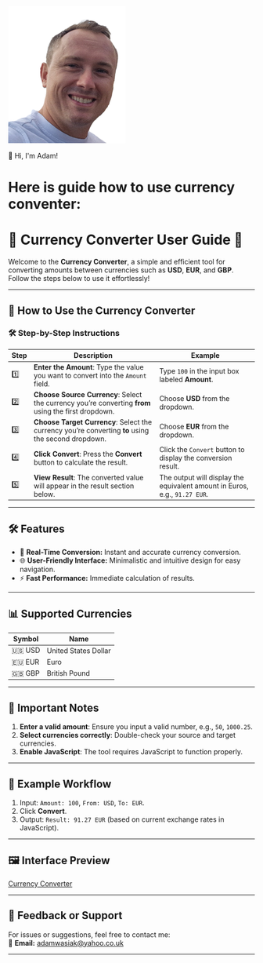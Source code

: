 ![Adam's Photo](.//images/selfie.png)

👋 Hi, I'm Adam!
# Here is guide how to use currency conventer: #
# 🌟 Currency Converter User Guide 🌟

Welcome to the **Currency Converter**, a simple and efficient tool for converting amounts between currencies such as **USD**, **EUR**, and **GBP**. Follow the steps below to use it effortlessly!

---

## 📖 How to Use the Currency Converter

### 🛠 Step-by-Step Instructions

| **Step** | **Description**                                                                                   | **Example**                                                                 |
|----------|---------------------------------------------------------------------------------------------------|-----------------------------------------------------------------------------|
| 1️⃣      | **Enter the Amount**: Type the value you want to convert into the `Amount` field.                  | Type `100` in the input box labeled **Amount**.                             |
| 2️⃣      | **Choose Source Currency**: Select the currency you’re converting **from** using the first dropdown. | Choose **USD** from the dropdown.                                           |
| 3️⃣      | **Choose Target Currency**: Select the currency you’re converting **to** using the second dropdown. | Choose **EUR** from the dropdown.                                           |
| 4️⃣      | **Click Convert**: Press the **Convert** button to calculate the result.                           | Click the `Convert` button to display the conversion result.                |
| 5️⃣      | **View Result**: The converted value will appear in the result section below.                      | The output will display the equivalent amount in Euros, e.g., `91.27 EUR`. |

---

## 🛠 Features

- 🔄 **Real-Time Conversion:** Instant and accurate currency conversion.
- 🌐 **User-Friendly Interface:** Minimalistic and intuitive design for easy navigation.
- ⚡ **Fast Performance:** Immediate calculation of results.

---

## 📊 Supported Currencies

| Symbol | Name                 |
|--------|----------------------|
| 🇺🇸 USD  | United States Dollar |
| 🇪🇺 EUR  | Euro                |
| 🇬🇧 GBP  | British Pound       |

---

## 🚨 Important Notes

1. **Enter a valid amount**: Ensure you input a valid number, e.g., `50`, `1000.25`.
2. **Select currencies correctly**: Double-check your source and target currencies.
3. **Enable JavaScript**: The tool requires JavaScript to function properly.

---

## 🌟 Example Workflow

1. Input: `Amount: 100`, `From: USD`, `To: EUR`.
2. Click **Convert**.
3. Output: `Result: 91.27 EUR` (based on current exchange rates in JavaScript).

---

## 🖼 Interface Preview

<a href="https://adax1211.github.io/Currency-Converter/" rel="nofollow">Currency Converter</a>


---

## 📩 Feedback or Support

For issues or suggestions, feel free to contact me:  
📧 **Email:** adamwasiak@yahoo.co.uk

---

